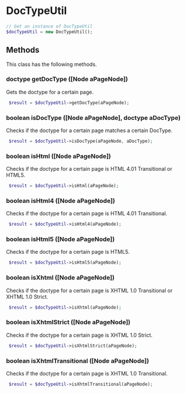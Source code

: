 # DocTypeUtil

```php
// Get an instance of DocTypeUtil
$docTypeUtil = new DocTypeUtil();
```


## Methods
This class has the following methods.


### doctype getDocType ([Node aPageNode])
Gets the doctype for a certain page.

```php
 $result = $docTypeUtil->getDocType(aPageNode);
```


### boolean isDocType ([Node aPageNode], doctype aDocType)
Checks if the doctype for a certain page matches a certain DocType.

```php
 $result = $docTypeUtil->isDocType(aPageNode, aDocType);
```


### boolean isHtml ([Node aPageNode])
Checks if the doctype for a certain page is HTML 4.01 Transitional or HTML5.

```php
 $result = $docTypeUtil->isHtml(aPageNode);
```


### boolean isHtml4 ([Node aPageNode])
Checks if the doctype for a certain page is HTML 4.01 Transitional.

```php
 $result = $docTypeUtil->isHtml4(aPageNode);
```


### boolean isHtml5 ([Node aPageNode])
Checks if the doctype for a certain page is HTML5.

```php
 $result = $docTypeUtil->isHtml5(aPageNode);
```


### boolean isXhtml ([Node aPageNode])
Checks if the doctype for a certain page is XHTML 1.0 Transitional or XHTML 1.0 Strict.

```php
 $result = $docTypeUtil->isXhtml(aPageNode);
```


### boolean isXhtmlStrict ([Node aPageNode])
Checks if the doctype for a certain page is XHTML 1.0 Strict.

```php
 $result = $docTypeUtil->isXhtmlStrict(aPageNode);
```


### boolean isXhtmlTransitional ([Node aPageNode])
Checks if the doctype for a certain page is XHTML 1.0 Transitional.

```php
 $result = $docTypeUtil->isXhtmlTransitional(aPageNode);
```

